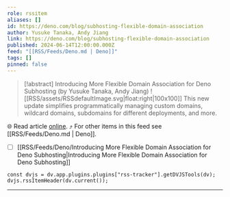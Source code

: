 ```yaml
---
role: rssitem
aliases: []
id: https://deno.com/blog/subhosting-flexible-domain-association
author: Yusuke Tanaka, Andy Jiang
link: https://deno.com/blog/subhosting-flexible-domain-association
published: 2024-06-14T12:00:00.000Z
feed: "[[RSS/Feeds/Deno.md | Deno]]"
tags: []
pinned: false
---
```


> [!abstract] Introducing More Flexible Domain Association for Deno Subhosting (by Yusuke Tanaka, Andy Jiang)
> ![[RSS/assets/RSSdefaultImage.svg|float:right|100x100]] This new update simplifies programmatically managing custom domains, wildcard domains, subdomains for different deployments, and more.

🌐 Read article [online](https://deno.com/blog/subhosting-flexible-domain-association). ⤴ For other items in this feed see [[RSS/Feeds/Deno.md | Deno]].

- [ ] [[RSS/Feeds/Deno/Introducing More Flexible Domain Association for Deno Subhosting|Introducing More Flexible Domain Association for Deno Subhosting]]

~~~dataviewjs
const dvjs = dv.app.plugins.plugins["rss-tracker"].getDVJSTools(dv);
dvjs.rssItemHeader(dv.current());
~~~

- - -


